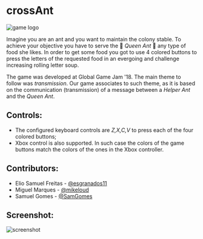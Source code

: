 # crossAnt

![game logo](https://github.com/SamGomes/crossAnt/ReadmeImages/logo.png)

Imagine you are an ant and you want to maintain the colony stable. To achieve your objective you have to serve the :crown: *Queen Ant* :crown: any type of food she likes. In order to get some food you got to use 4 colored buttons to press the letters of the requested food in an evergoing and challenge increasing rolling letter soup.  

The game was developed at Global Game Jam '18. The main theme to follow was *transmission*. Our game associates to such theme, as it is based on the communication (transmission) of a message between a *Helper Ant* and the *Queen Ant*.

## Controls:

- The configured keyboard controls are *Z,X,C,V* to press each of the four colored buttons;
- Xbox control is also supported. In such case the colors of the game buttons match the colors of the ones in the Xbox controller.

## Contributors:
- Elio Samuel Freitas - [@esgranados11](https://github.com/esgranados11)
- Miguel Marques - [@mikeloud](https://github.com/mikeloud)
- Samuel Gomes - [@SamGomes](https://github.com/SamGomes)


## Screenshot:
![screenshot](https://github.com/SamGomes/crossAnt/ReadmeImages/screenshot.png)
